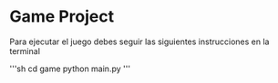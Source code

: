 # Game Project

Para ejecutar el juego debes seguir las siguientes instrucciones en la terminal

'''sh
cd game
python main.py
'''